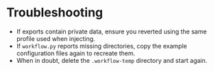 # Troubleshooting

- If exports contain private data, ensure you reverted using the same profile used when injecting.
- If `workflow.py` reports missing directories, copy the example configuration files again to recreate them.
- When in doubt, delete the `.workflow-temp` directory and start again.
